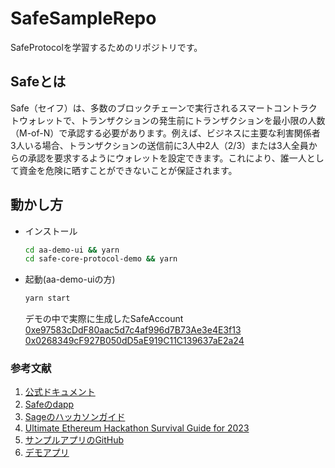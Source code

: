 # SafeSampleRepo
SafeProtocolを学習するためのリポジトリです。

## Safeとは

Safe（セイフ）は、多数のブロックチェーンで実行されるスマートコントラクトウォレットで、トランザクションの発生前にトランザクションを最小限の人数（M-of-N）で承認する必要があります。例えば、ビジネスに主要な利害関係者3人いる場合、トランザクションの送信前に3人中2人（2/3）または3人全員からの承認を要求するようにウォレットを設定できます。これにより、誰一人として資金を危険に晒すことができないことが保証されます。

## 動かし方

- インストール

  ```bash
  cd aa-demo-ui && yarn 
  cd safe-core-protocol-demo && yarn
  ```

- 起動(aa-demo-uiの方)

  ```bash
  yarn start
  ```

  デモの中で実際に生成したSafeAccount
  [0xe97583cDdF80aac5d7c4af996d7B73Ae3e4E3f13](https://mumbai.polygonscan.com/address/0xe97583cDdF80aac5d7c4af996d7B73Ae3e4E3f13)  
  [0x0268349cF927B050dD5aE919C11C139637aE2a24](https://mumbai.polygonscan.com/address/0x0268349cF927B050dD5aE919C11C139637aE2a24)

### 参考文献
1. [公式ドキュメント](https://docs.safe.global/safe-core-aa-sdk/safe-core-sdk)
2. [Safeのdapp](https://app.safe.global/welcome?utm_source=coinbase&utm_medium=web)
3. [Sageのハッカソンガイド](https://safe-global.notion.site/Safe-Hackathon-Success-Guide-26ccbd7263ab44808d8f00106f35c2d7)
4. [Ultimate Ethereum Hackathon Survival Guide for 2023](https://swissintech.medium.com/ultimate-ethereum-hackathon-survival-guide-for-2023-94b2b72e17c0)
5. [サンプルアプリのGitHub](https://github.com/safe-global/safe-apps-sdk/tree/main/guides/drain-safe-app)
6. [デモアプリ](https://5afe.github.io/safe-core-protocol-demo/)